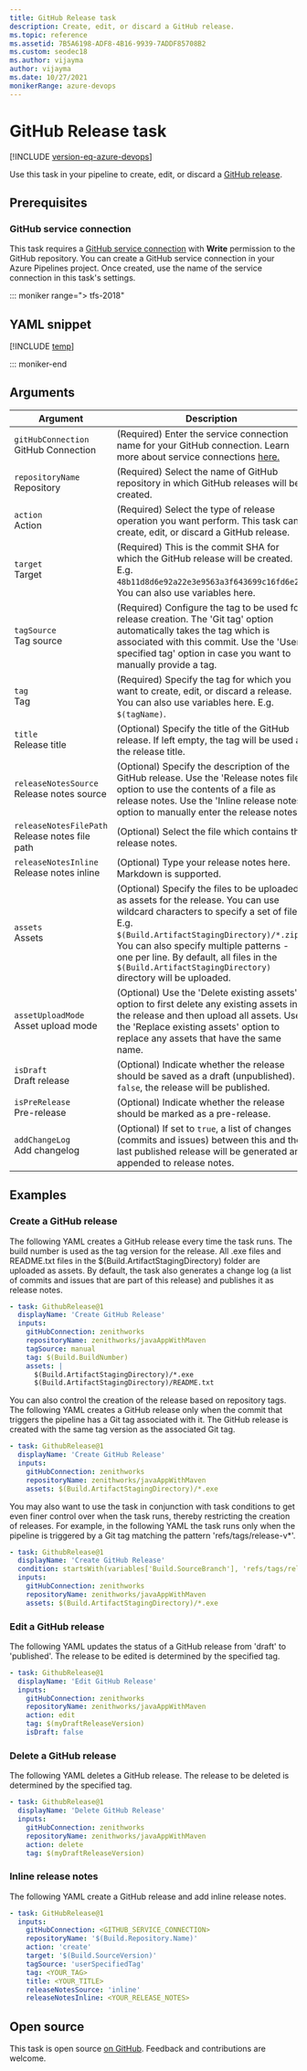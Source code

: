 ```yaml
---
title: GitHub Release task
description: Create, edit, or discard a GitHub release.
ms.topic: reference
ms.assetid: 7B5A6198-ADF8-4B16-9939-7ADDF85708B2
ms.custom: seodec18
ms.author: vijayma
author: vijayma
ms.date: 10/27/2021
monikerRange: azure-devops
---
```


# GitHub Release task

[!INCLUDE [version-eq-azure-devops](../../../includes/version-eq-azure-devops.md)]

Use this task in your pipeline to create, edit, or discard a [GitHub release](https://help.github.com/categories/releases/).

## Prerequisites

### GitHub service connection
This task requires a [GitHub service connection](../../library/service-endpoints.md#github-service-connection) with **Write** permission to the GitHub repository. You can create a GitHub service connection in your Azure Pipelines project. Once created, use the name of the service connection in this task's settings.

::: moniker range="> tfs-2018"

## YAML snippet

[!INCLUDE [temp](../includes/yaml/GitHubReleaseV0.md)]

::: moniker-end

## Arguments

<table><thead><tr><th>Argument</th><th>Description</th></tr></thead>
<tr><td><code>gitHubConnection</code> <br/>GitHub Connection</td><td>(Required) Enter the service connection name for your GitHub connection. Learn more about service connections <a href="/azure/devops/pipelines/library/service-endpoints" data-raw-source="[here.](../../library/service-endpoints.md)">here.</a></td></tr>
<tr><td><code>repositoryName</code> <br/>Repository</td><td>(Required) Select the name of GitHub repository in which GitHub releases will be created.</td></tr>
<tr><td><code>action</code> <br/>Action</td><td>(Required) Select the type of release operation you want perform. This task can create, edit, or discard a GitHub release.</td></tr>
<tr><td><code>target</code> <br/>Target</td><td>(Required) This is the commit SHA for which the GitHub release will be created. E.g. <code>48b11d8d6e92a22e3e9563a3f643699c16fd6e27</code>. You can also use variables here.</td></tr>
<tr><td><code>tagSource</code> <br/>Tag source</td><td>(Required) Configure the tag to be used for release creation. The &#39;Git tag&#39; option automatically takes the tag which is associated with this commit. Use the &#39;User specified tag&#39; option in case you want to manually provide a tag.</td></tr>
<tr><td><code>tag</code> <br/>Tag</td><td>(Required) Specify the tag for which you want to create, edit, or discard a release. You can also use variables here. E.g. <code>$(tagName)</code>.</td></tr>
<tr><td><code>title</code> <br/>Release title</td><td>(Optional) Specify the title of the GitHub release. If left empty, the tag will be used as the release title.</td></tr>
<tr><td><code>releaseNotesSource</code> <br/>Release notes source</td><td>(Optional) Specify the description of the GitHub release. Use the &#39;Release notes file&#39; option to use the contents of a file as release notes. Use the &#39;Inline release notes&#39; option to manually enter the release notes.</td></tr>
<tr><td><code>releaseNotesFilePath</code> <br/>Release notes file path</td><td>(Optional) Select the file which contains the release notes.</td></tr>
<tr><td><code>releaseNotesInline</code> <br/>Release notes inline</td><td>(Optional) Type your release notes here. Markdown is supported.</td></tr>
<tr><td><code>assets</code> <br/>Assets</td><td>(Optional) Specify the files to be uploaded as assets for the release. You can use wildcard characters to specify a set of files. E.g. <code>$(Build.ArtifactStagingDirectory)/*.zip</code>. You can also specify multiple patterns - one per line. By default, all files in the <code>$(Build.ArtifactStagingDirectory)</code> directory will be uploaded.</td></tr>
<tr><td><code>assetUploadMode</code> <br/>Asset upload mode</td><td>(Optional) Use the &#39;Delete existing assets&#39; option to first delete any existing assets in the release and then upload all assets. Use the &#39;Replace existing assets&#39; option to replace any assets that have the same name.</td></tr>
<tr><td><code>isDraft</code> <br/>Draft release</td><td>(Optional) Indicate whether the release should be saved as a draft (unpublished). If <code>false</code>, the release will be published.</td></tr>
<tr><td><code>isPreRelease</code> <br/>Pre-release</td><td>(Optional) Indicate whether the release should be marked as a pre-release.</td></tr>
<tr><td><code>addChangeLog</code> <br/>Add changelog</td><td>(Optional) If set to <code>true</code>, a list of changes (commits and issues) between this and the last published release will be generated and appended to release notes.</td></tr>


</table>

## Examples

### Create a GitHub release

The following YAML creates a GitHub release every time the task runs. The build number is used as the tag version for the release. All .exe files and README.txt files in the $(Build.ArtifactStagingDirectory) folder are uploaded as assets. By default, the task also generates a change log (a list of commits and issues that are part of this release) and publishes it as release notes.

```YAML
- task: GithubRelease@1 
  displayName: 'Create GitHub Release'      
  inputs:
    gitHubConnection: zenithworks
    repositoryName: zenithworks/javaAppWithMaven
    tagSource: manual
    tag: $(Build.BuildNumber)      
    assets: |
      $(Build.ArtifactStagingDirectory)/*.exe
      $(Build.ArtifactStagingDirectory)/README.txt
```

You can also control the creation of the release based on repository tags. The following YAML creates a GitHub release only when the commit that triggers the pipeline has a Git tag associated with it. The GitHub release is created with the same tag version as the associated Git tag.

```YAML
- task: GithubRelease@1 
  displayName: 'Create GitHub Release'      
  inputs:
    gitHubConnection: zenithworks
    repositoryName: zenithworks/javaAppWithMaven           
    assets: $(Build.ArtifactStagingDirectory)/*.exe
```

You may also want to use the task in conjunction with task conditions to get even finer control over when the task runs, thereby restricting the creation of releases. For example, in the following YAML the task runs only when the pipeline is triggered by a Git tag matching the pattern 'refs/tags/release-v*'.

```YAML
- task: GithubRelease@1 
  displayName: 'Create GitHub Release'   
  condition: startsWith(variables['Build.SourceBranch'], 'refs/tags/release-v')   
  inputs:
    gitHubConnection: zenithworks
    repositoryName: zenithworks/javaAppWithMaven           
    assets: $(Build.ArtifactStagingDirectory)/*.exe
```

### Edit a GitHub release

The following YAML updates the status of a GitHub release from 'draft' to 'published'. The release to be edited is determined by the specified tag.

```YAML
- task: GithubRelease@1
  displayName: 'Edit GitHub Release'
  inputs:
    gitHubConnection: zenithworks
    repositoryName: zenithworks/javaAppWithMaven
    action: edit
    tag: $(myDraftReleaseVersion)
    isDraft: false
```

### Delete a GitHub release

The following YAML deletes a GitHub release. The release to be deleted is determined by the specified tag.

```YAML
- task: GithubRelease@1
  displayName: 'Delete GitHub Release'
  inputs:
    gitHubConnection: zenithworks
    repositoryName: zenithworks/javaAppWithMaven
    action: delete
    tag: $(myDraftReleaseVersion)
```

### Inline release notes

The following YAML create a GitHub release and add inline release notes.

```YAML
- task: GitHubRelease@1
  inputs:
    gitHubConnection: <GITHUB_SERVICE_CONNECTION>
    repositoryName: '$(Build.Repository.Name)'
    action: 'create'
    target: '$(Build.SourceVersion)'
    tagSource: 'userSpecifiedTag'
    tag: <YOUR_TAG>
    title: <YOUR_TITLE>
    releaseNotesSource: 'inline'
    releaseNotesInline: <YOUR_RELEASE_NOTES>
```

## Open source

This task is open source [on GitHub](https://github.com/Microsoft/azure-pipelines-tasks). Feedback and contributions are welcome.
